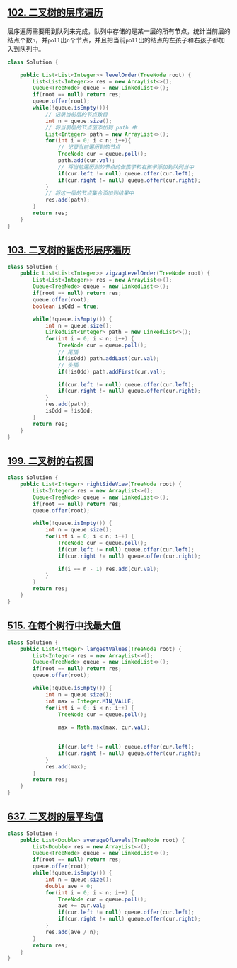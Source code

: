 ##  [102. 二叉树的层序遍历](https://leetcode-cn.com/problems/binary-tree-level-order-traversal/)

层序遍历需要用到队列来完成，队列中存储的是某一层的所有节点，统计当前层的结点个数`n`，并`poll`出`n`个节点，并且把当前`poll`出的结点的左孩子和右孩子都加入到队列中。

```java
class Solution {

    public List<List<Integer>> levelOrder(TreeNode root) {
        List<List<Integer>> res = new ArrayList<>();
        Queue<TreeNode> queue = new LinkedList<>();
        if(root == null) return res;
        queue.offer(root);
        while(!queue.isEmpty()){
            // 记录当前层的节点数目
            int n = queue.size();
            // 将当前层的节点值添加到 path 中
            List<Integer> path = new ArrayList<>();
            for(int i = 0; i < n; i++){
                // 记录当前遍历到的节点
                TreeNode cur = queue.poll();
                path.add(cur.val);
                // 将当前遍历到的节点的做孩子和右孩子添加到队列当中
                if(cur.left != null) queue.offer(cur.left);
                if(cur.right != null) queue.offer(cur.right);
            }
            // 将这一层的节点集合添加到结果中
            res.add(path);
        }
        return res;
    }
}
```

##  [103. 二叉树的锯齿形层序遍历](https://leetcode-cn.com/problems/binary-tree-zigzag-level-order-traversal/submissions/)

```java
class Solution {
    public List<List<Integer>> zigzagLevelOrder(TreeNode root) {
        List<List<Integer>> res = new ArrayList<>();
        Queue<TreeNode> queue = new LinkedList<>();
        if(root == null) return res;
        queue.offer(root);
        boolean isOdd = true;

        while(!queue.isEmpty()) {
            int n = queue.size();
            LinkedList<Integer> path = new LinkedList<>();            
            for(int i = 0; i < n; i++) {
                TreeNode cur = queue.poll();
                // 尾插
                if(isOdd) path.addLast(cur.val);
                // 头插
                if(!isOdd) path.addFirst(cur.val);

                if(cur.left != null) queue.offer(cur.left);
                if(cur.right != null) queue.offer(cur.right);
            }
            res.add(path);
            isOdd = !isOdd;
        }
        return res;
    }
}
```

##  [199. 二叉树的右视图](https://leetcode-cn.com/problems/binary-tree-right-side-view/submissions/)

```java
class Solution {
    public List<Integer> rightSideView(TreeNode root) {
        List<Integer> res = new ArrayList<>();
        Queue<TreeNode> queue = new LinkedList<>();
        if(root == null) return res;
        queue.offer(root);

        while(!queue.isEmpty()) {
            int n = queue.size();
            for(int i = 0; i < n; i++) {
                TreeNode cur = queue.poll();
                if(cur.left != null) queue.offer(cur.left);
                if(cur.right != null) queue.offer(cur.right);

                if(i == n - 1) res.add(cur.val);
            }
        }
        return res;
    }
}
```

##  [515. 在每个树行中找最大值](https://leetcode-cn.com/problems/find-largest-value-in-each-tree-row/submissions/)

```java
class Solution {
    public List<Integer> largestValues(TreeNode root) {
        List<Integer> res = new ArrayList<>();
        Queue<TreeNode> queue = new LinkedList<>();
        if(root == null) return res;
        queue.offer(root);

        while(!queue.isEmpty()) {
            int n = queue.size();
            int max = Integer.MIN_VALUE;
            for(int i = 0; i < n; i++) {
                TreeNode cur = queue.poll();
                
                max = Math.max(max, cur.val);
                

                if(cur.left != null) queue.offer(cur.left);
                if(cur.right != null) queue.offer(cur.right);
            }
            res.add(max);
        }
        return res;
    }
}
```

##  [637. 二叉树的层平均值](https://leetcode-cn.com/problems/average-of-levels-in-binary-tree/submissions/)

```java
class Solution {
    public List<Double> averageOfLevels(TreeNode root) {
        List<Double> res = new ArrayList<>();
        Queue<TreeNode> queue = new LinkedList<>();
        if(root == null) return res;
        queue.offer(root);
        while(!queue.isEmpty()) {
            int n = queue.size();
            double ave = 0;
            for(int i = 0; i < n; i++) {
                TreeNode cur = queue.poll();
                ave += cur.val;
                if(cur.left != null) queue.offer(cur.left);
                if(cur.right != null) queue.offer(cur.right);
            }
            res.add(ave / n);
        }
        return res;
    }
}
```

